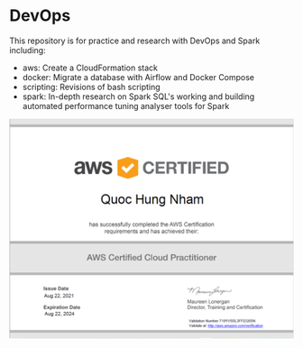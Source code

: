 # DevOps
This repository is for practice and research with DevOps and Spark including:
- aws: Create a CloudFormation stack
- docker: Migrate a database with Airflow and Docker Compose
- scripting: Revisions of bash scripting
- spark: In-depth research on Spark SQL's working and building automated performance tuning analyser tools for Spark

![AWS Certified Cloud Practitioner Certificate](AWS_certificate.png)